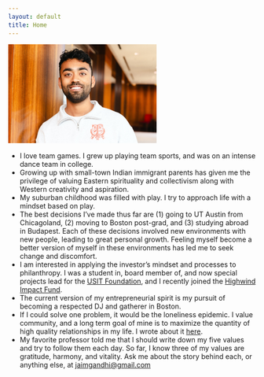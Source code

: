 ```yaml
---
layout: default
title: Home
---
```


<img src="docs/assets/images/about.jpg" width="60%"> 
<br/>
<a href="https://www.linkedin.com/in/jai-gandhi/" style="color: inherit;" target="_blank"><i class="fa fa-linkedin"></i></a>
<a href="https://www.instagram.com/_jaigandhi/" style="color: inherit;" target="_blank"><i class="fa fa-instagram"></i></a>

- I love team games. I grew up playing team sports, and was on an intense dance team in college.
- Growing up with small-town Indian immigrant parents has given me the privilege of valuing Eastern spirituality and collectivism along with Western creativity and aspiration.
- My suburban childhood was filled with play. I try to approach life with a mindset based on play.
- The best decisions I’ve made thus far are (1) going to UT Austin from Chicagoland, (2) moving to Boston post-grad, and (3) studying abroad in Budapest. Each of these decisions involved new environments with new people, leading to great personal growth. Feeling myself become a better version of myself in these environments has led me to seek change and discomfort.
- I am interested in applying the investor’s mindset and processes to philanthropy. I was a student in, board member of, and now special projects lead for the [USIT Foundation](https://www.usitfoundation.org/), and I recently joined the [Highwind Impact Fund](https://highwindimpact.wordpress.com/).
- The current version of my entrepreneurial spirit is my pursuit of becoming a respected DJ and gatherer in Boston.
- If I could solve one problem, it would be the loneliness epidemic. I value community, and a long term goal of mine is to maximize the quantity of high quality relationships in my life. I wrote about it [here](https://jaigandhi.substack.com/p/reimagining-consumer-social?r=72hf1).
- My favorite professor told me that I should write down my five values and try to follow them each day. So far, I know three of my values are gratitude, harmony, and vitality. Ask me about the story behind each, or anything else, at [jaimgandhi@gmail.com](mailto:jaimgandhi@gmail.com)